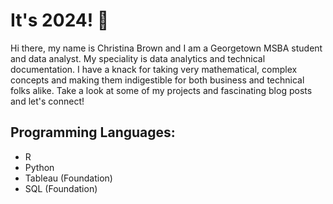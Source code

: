# It's 2024! 👋

Hi there, my name is Christina Brown and I am a Georgetown MSBA student and data analyst. My speciality is data analytics and technical documentation. I have a knack for taking very mathematical, complex concepts and making them indigestible for both business and technical folks alike. Take a look at some of my projects and fascinating blog posts and let's connect! 

## Programming Languages:
- R
- Python
- Tableau (Foundation)
- SQL (Foundation)

<!--
**DataEmpress/DataEmpress** is a ✨ _special_ ✨ repository because its `README.md` (this file) appears on your GitHub profile.

Here are some ideas to get you started:

- 🔭 I’m currently working on ...
- 🌱 I’m currently learning ...
- 👯 I’m looking to collaborate on ...
- 🤔 I’m looking for help with ...
- 💬 Ask me about ...
- 📫 How to reach me: ...
- 😄 Pronouns: ...
- ⚡ Fun fact: ...
-->

